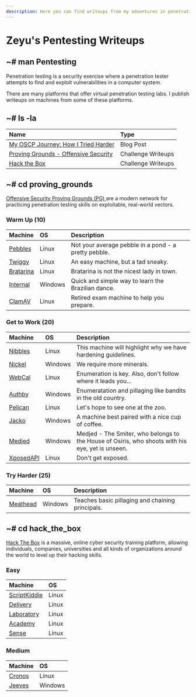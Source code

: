 ```yaml
---
description: Here you can find writeups from my adventures in penetration testing.
---
```


# Zeyu's Pentesting Writeups

## ~\# man Pentesting

Penetration testing is a security exercise where a penetration tester attempts to find and exploit vulnerabilities in a computer system.

There are many platforms that offer virtual penetration testing labs. I publish writeups on machines from some of these platforms.

## ~\# ls -la

| Name | Type |
| :--- | :--- |
| [My OSCP Journey: How I Tried Harder](my-oscp-journey-how-i-tried-harder.md) | Blog Post |
| [Proving Grounds - Offensive Security](./#cd-proving_grounds) | Challenge Writeups |
| [Hack the Box](./#cd-hack_the_box) | Challenge Writeups |

## ~\# cd proving\_grounds

[Offensive Security Proving Grounds \(PG\) ](https://www.offensive-security.com/labs/)are a modern network for practicing penetration testing skills on exploitable, real-world vectors.

### Warm Up \(10\)

| Machine | OS | Description |
| :--- | :--- | :--- |
| [Pebbles](proving-grounds/warm-up/pebbles.md) | Linux | Not your average pebble in a pond - a pretty pebble. |
| [Twiggy](proving-grounds/warm-up/twiggy.md) | Linux | An easy machine, but a tad sneaky. |
| [Bratarina](proving-grounds/warm-up/bratarina.md) | Linux | Bratarina is not the nicest lady in town. |
| [Internal](proving-grounds/warm-up/internal.md) | Windows | Quick and simple way to learn the Brazilian dance. |
| [ClamAV](proving-grounds/warm-up/clamav.md) | Linux | Retired exam machine to help you prepare. |

### Get to Work \(20\)

| Machine | OS | Description |
| :--- | :--- | :--- |
| [Nibbles](proving-grounds/get-to-work/nibbles.md) | Linux | This machine will highlight why we have hardening guidelines. |
| [Nickel](proving-grounds/get-to-work/nickel.md) | Windows | We require more minerals. |
| [WebCal](proving-grounds/get-to-work/webcal.md) | Linux | Enumeration is key. Also, don't follow where it leads you... |
| [Authby](proving-grounds/get-to-work/authby.md) | Windows | Enumeratation and pillaging like bandits in the old country. |
| [Pelican](proving-grounds/get-to-work/pelican.md) | Linux | Let's hope to see one at the zoo. |
| [Jacko](proving-grounds/get-to-work/jacko.md) | Windows | A machine best paired with a nice cup of coffee. |
| [Medjed](proving-grounds/get-to-work/medjed.md) | Windows | Medjed - The Smiter, who belongs to the House of Osiris, who shoots with his eye, yet is unseen. |
| [XposedAPI](proving-grounds/get-to-work/xposedapi.md) | Linux | Don't get exposed. |

### Try Harder \(25\)

| Machine | OS | Description |
| :--- | :--- | :--- |
| [Meathead](proving-grounds/try-harder/meathead.md) | Windows | Teaches basic pillaging and chaining principals. |

## ~\# cd hack\_the\_box

[Hack The Box](https://www.hackthebox.eu/) is a massive, online cyber security training platform, allowing individuals, companies, universities and all kinds of organizations around the world to level up their hacking skills.

### Easy

| Machine | OS |
| :--- | :--- |
| [ScriptKiddie](hack-the-box/easy/scriptkiddie.md) | Linux |
| [Delivery](hack-the-box/easy/delivery.md) | Linux |
| [Laboratory](hack-the-box/easy/laboratory.md) | Linux |
| [Academy](hack-the-box/easy/academy.md) | Linux |
| [Sense](hack-the-box/easy/sense.md) | Linux |

### Medium

| Machine | OS |
| :--- | :--- |
| [Cronos](hack-the-box/medium/cronos.md) | Linux |
| [Jeeves](hack-the-box/medium/jeeves.md) | Windows |

